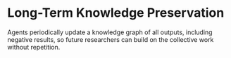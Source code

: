 # Long-Term Knowledge Preservation

Agents periodically update a knowledge graph of all outputs, including negative results, so future researchers can build on the collective work without repetition.
